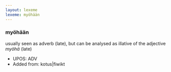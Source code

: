 ```yaml
---
layout: lexeme
lexeme: myöhään
---
```


###  myöhään

usually seen as adverb (late), but can be analysed as illative of the adjective *myöhä* (late)
* UPOS:  ADV
* Added from:  kotus|fiwikt

